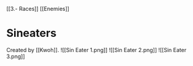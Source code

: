 [[3.- Races]]
[[Enemies]]
# Sineaters
Created by [[Kwoh]].
![[Sin Eater 1.png]]
![[Sin Eater 2.png]]
![[Sin Eater 3.png]]
